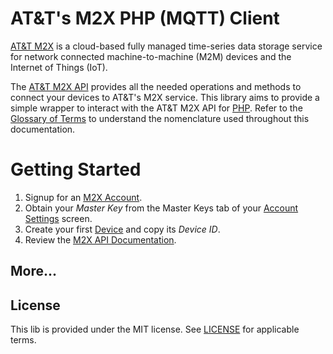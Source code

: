 # AT&T's M2X PHP (MQTT) Client

[AT&T M2X](http://m2x.att.com) is a cloud-based fully managed time-series data storage service for network connected machine-to-machine (M2M) devices and the Internet of Things (IoT). 

The [AT&T M2X API](https://m2x.att.com/developer/documentation/overview) provides all the needed operations and methods to connect your devices to AT&T's M2X service. This library aims to provide a simple wrapper to interact with the AT&T M2X API for [PHP](http://php.net). Refer to the [Glossary of Terms](https://m2x.att.com/developer/documentation/v2/glossary) to understand the nomenclature used throughout this documentation.

Getting Started
==========================
1. Signup for an [M2X Account](https://m2x.att.com/signup).
2. Obtain your _Master Key_ from the Master Keys tab of your [Account Settings](https://m2x.att.com/account) screen.
2. Create your first [Device](https://m2x.att.com/devices) and copy its _Device ID_.
3. Review the [M2X API Documentation](https://m2x.att.com/developer/documentation/overview).

## More...


## License

This lib is provided under the MIT license. See [LICENSE](LICENSE) for applicable terms.
